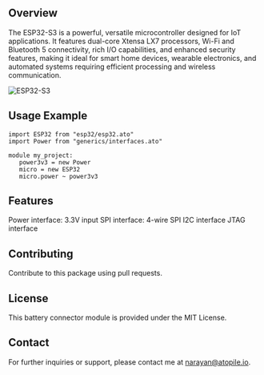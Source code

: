## Overview

The ESP32-S3 is a powerful, versatile microcontroller designed for IoT applications. It features dual-core Xtensa LX7 processors, Wi-Fi and Bluetooth 5 connectivity, rich I/O capabilities, and enhanced security features, making it ideal for smart home devices, wearable electronics, and automated systems requiring efficient processing and wireless communication.

![ESP32-S3](https://firebasestorage.googleapis.com/v0/b/atopile.appspot.com/o/esp32-s3.png?alt=media&token=7047e466-db4b-4756-bb38-15589d830f78 "ESP32-S3")

## Usage Example

```
import ESP32 from "esp32/esp32.ato"
import Power from "generics/interfaces.ato"

module my_project:
   power3v3 = new Power
   micro = new ESP32
   micro.power ~ power3v3

```

## Features
Power interface: 3.3V input
SPI interface: 4-wire SPI
I2C interface
JTAG interface

## Contributing
Contribute to this package using pull requests.

## License
This battery connector module is provided under the MIT License.

## Contact
For further inquiries or support, please contact me at narayan@atopile.io.


